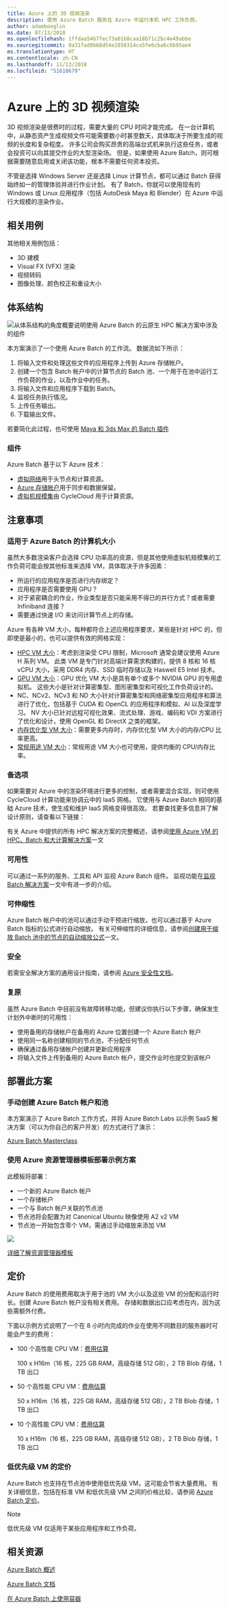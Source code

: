```yaml
---
title: Azure 上的 3D 视频渲染
description: 使用 Azure Batch 服务在 Azure 中运行本机 HPC 工作负荷。
author: adamboeglin
ms.date: 07/13/2018
ms.openlocfilehash: 1ffdaa5467fec73a01b8caa18b71c2bc4e49abbe
ms.sourcegitcommit: 0a31fad9b68d54e2858314ca5fe6cba6c6b95ae4
ms.translationtype: HT
ms.contentlocale: zh-CN
ms.lasthandoff: 11/13/2018
ms.locfileid: "51610679"
---
```

# <a name="3d-video-rendering-on-azure"></a>Azure 上的 3D 视频渲染

3D 视频渲染是很费时的过程，需要大量的 CPU 时间才能完成。 在一台计算机中，从静态资产生成视频文件可能需要数小时甚至数天，具体取决于所要生成的视频的长度和复杂程度。 许多公司会购买昂贵的高端台式机来执行这些任务，或者会投资可以向其提交作业的大型渲染场。 但是，如果使用 Azure Batch，则可根据需要随意启用或关闭该功能，根本不需要任何资本投资。

不管是选择 Windows Server 还是选择 Linux 计算节点，都可以通过 Batch 获得始终如一的管理体验并进行作业计划。 有了 Batch，你就可以使用现有的 Windows 或 Linux 应用程序（包括 AutoDesk Maya 和 Blender）在 Azure 中运行大规模的渲染作业。

## <a name="relevant-use-cases"></a>相关用例

其他相关用例包括：

* 3D 建模
* Visual FX (VFX) 渲染
* 视频转码
* 图像处理、颜色校正和重设大小

## <a name="architecture"></a>体系结构

![从体系结构的角度概要说明使用 Azure Batch 的云原生 HPC 解决方案中涉及的组件][architecture]

本方案演示了一个使用 Azure Batch 的工作流。 数据流如下所示：

1. 将输入文件和处理这些文件的应用程序上传到 Azure 存储帐户。
2. 创建一个包含 Batch 帐户中的计算节点的 Batch 池、一个用于在池中运行工作负荷的作业，以及作业中的任务。
3. 将输入文件和应用程序下载到 Batch。
4. 监视任务执行情况。
5. 上传任务输出。
6. 下载输出文件。

若要简化此过程，也可使用 [Maya 和 3ds Max 的 Batch 插件][batch-plugins]

### <a name="components"></a>组件

Azure Batch 基于以下 Azure 技术：

* [虚拟网络](/azure/virtual-network/virtual-networks-overview)用于头节点和计算资源。
* [Azure 存储帐户](/azure/storage/common/storage-introduction)用于同步和数据保留。
* [虚拟机规模集][vmss]由 CycleCloud 用于计算资源。

## <a name="considerations"></a>注意事项

### <a name="machine-sizes-available-for-azure-batch"></a>适用于 Azure Batch 的计算机大小

虽然大多数渲染客户会选择 CPU 功率高的资源，但是其他使用虚拟机规模集的工作负荷可能会按其他标准来选择 VM，具体取决于许多因素：

* 所运行的应用程序是否进行内存绑定？
* 应用程序是否需要使用 GPU？ 
* 对于紧密耦合的作业，作业类型是否只能采用不得已的并行方式？或者需要 Infiniband 连接？
* 需要通过快速 I/O 来访问计算节点上的存储。

Azure 有各种 VM 大小，每种都符合上述应用程序要求，某些是针对 HPC 的，但即使是最小的，也可以提供有效的网格实现：

* [HPC VM 大小][compute-hpc]：考虑到渲染受 CPU 限制，Microsoft 通常会建议使用 Azure H 系列 VM。 此类 VM 是专门针对高端计算需求构建的，提供 8 核和 16 核 vCPU 大小，采用 DDR4 内存、SSD 临时存储以及 Haswell E5 Intel 技术。
* [GPU VM 大小][compute-gpu]：GPU 优化 VM 大小是具有单个或多个 NVIDIA GPU 的专用虚拟机。 这些大小是针对计算密集型、图形密集型和可视化工作负荷设计的。
* NC、NCv2、NCv3 和 ND 大小针对计算密集型和网络密集型应用程序和算法进行了优化，包括基于 CUDA 和 OpenCL 的应用程序和模拟、AI 以及深度学习。 NV 大小已针对远程可视化效果、流式处理、游戏、编码和 VDI 方案进行了优化和设计，使用 OpenGL 和 DirectX 之类的框架。
* [内存优化型 VM 大小][compute-memory]：需要更多内存时，内存优化型 VM 大小的内存/CPU 比率更高。
* [常规用途 VM 大小][compute-general]：常规用途 VM 大小也可使用，提供均衡的 CPU/内存比率。

### <a name="alternatives"></a>备选项

如果需要对 Azure 中的渲染环境进行更多的控制，或者需要混合实现，则可使用 CycleCloud 计算功能来协调云中的 IaaS 网格。 它使用与 Azure Batch 相同的基础 Azure 技术，使生成和维护 IaaS 网格变得很高效。 若要查找更多信息并了解设计原则，请查看以下链接：

有关 Azure 中提供的所有 HPC 解决方案的完整概述，请参阅[使用 Azure VM 的 HPC、Batch 和大计算解决方案][hpc-alt-solutions]一文

### <a name="availability"></a>可用性

可以通过一系列的服务、工具和 API 监视 Azure Batch 组件。 监视功能在[监视 Batch 解决方案][batch-monitor]一文中有进一步的介绍。

### <a name="scalability"></a>可伸缩性

Azure Batch 帐户中的池可以通过手动干预进行缩放，也可以通过基于 Azure Batch 指标的公式进行自动缩放。 有关可伸缩性的详细信息，请参阅[创建用于缩放 Batch 池中的节点的自动缩放公式][batch-scaling]一文。

### <a name="security"></a>安全

若需安全解决方案的通用设计指南，请参阅 [Azure 安全性文档][security]。

### <a name="resiliency"></a>复原

虽然 Azure Batch 中目前没有故障转移功能，但建议你执行以下步骤，确保发生计划外中断时的可用性：

* 使用备用的存储帐户在备用的 Azure 位置创建一个 Azure Batch 帐户
* 使用同一名称创建相同的节点池，不分配任何节点
* 确保通过备用存储帐户创建并更新应用程序
* 将输入文件上传到备用的 Azure Batch 帐户，提交作业时也提交到该帐户

## <a name="deploy-this-scenario"></a>部署此方案

### <a name="creating-an-azure-batch-account-and-pools-manually"></a>手动创建 Azure Batch 帐户和池

本方案演示了 Azure Batch 工作方式，并将 Azure Batch Labs 以示例 SaaS 解决方案（可以为你自己的客户开发）的方式进行了演示：

[Azure Batch Masterclass][batch-labs-masterclass]

### <a name="deploying-the-example-scenario-using-an-azure-resource-manager-template"></a>使用 Azure 资源管理器模板部署示例方案

此模板将部署：

* 一个新的 Azure Batch 帐户
* 一个存储帐户
* 一个与 Batch 帐户关联的节点池
* 节点池将会配置为对 Canonical Ubuntu 映像使用 A2 v2 VM
* 节点池一开始包含零个 VM，需通过手动缩放来添加 VM

<a href="https://portal.azure.com/#create/Microsoft.Template/uri/https%3A%2F%2Fraw.githubusercontent.com%2Fmspnp%2Fsolution-architectures%2Fmaster%2Fhpc%2Fbatchcreatewithpools.json" target="_blank">
    <img src="https://azuredeploy.net/deploybutton.png"/>
</a>

[详细了解资源管理器模板][azure-arm-templates]

## <a name="pricing"></a>定价

Azure Batch 的使用费用取决于用于池的 VM 大小以及这些 VM 的分配和运行时长。创建 Azure Batch 帐户没有相关费用。 存储和数据出口应考虑在内，因为这些需额外付费。

下面以示例方式说明了一个在 8 小时内完成的作业在使用不同数目的服务器时可能会产生的费用：

* 100 个高性能 CPU VM：[费用估算][hpc-est-high]

  100 x H16m（16 核，225 GB RAM，高级存储 512 GB），2 TB Blob 存储，1 TB 出口

* 50 个高性能 CPU VM：[费用估算][hpc-est-med]

  50 x H16m（16 核，225 GB RAM，高级存储 512 GB），2 TB Blob 存储，1 TB 出口

* 10 个高性能 CPU VM：[费用估算][hpc-est-low]

  10 x H16m（16 核，225 GB RAM，高级存储 512 GB），2 TB Blob 存储，1 TB 出口

### <a name="pricing-for-low-priority-vms"></a>低优先级 VM 的定价

Azure Batch 也支持在节点池中使用低优先级 VM，这可能会节省大量费用。 有关详细信息，包括在标准 VM 和低优先级 VM 之间的价格比较，请参阅 [Azure Batch 定价][batch-pricing]。

> [!NOTE] 
> 低优先级 VM 仅适用于某些应用程序和工作负荷。

## <a name="related-resources"></a>相关资源

[Azure Batch 概述][batch-overview]

[Azure Batch 文档][batch-doc]

[在 Azure Batch 上使用容器][batch-containers]

<!-- links -->
[architecture]: ./media/architecture-video-rendering.png
[resource-groups]: /azure/azure-resource-manager/resource-group-overview
[security]: /azure/security/
[resiliency]: /azure/architecture/resiliency/
[scalability]: /azure/architecture/checklist/scalability
[vmss]: /azure/virtual-machine-scale-sets/overview
[storage]: https://azure.microsoft.com/services/storage/
[batch]: https://azure.microsoft.com/services/batch/
[batch-arch]: https://azure.microsoft.com/solutions/architecture/big-compute-with-azure-batch/
[compute-hpc]: /azure/virtual-machines/windows/sizes-hpc
[compute-gpu]: /azure/virtual-machines/windows/sizes-gpu
[compute-compute]: /azure/virtual-machines/windows/sizes-compute
[compute-memory]: /azure/virtual-machines/windows/sizes-memory
[compute-general]: /azure/virtual-machines/windows/sizes-general
[compute-storage]: /azure/virtual-machines/windows/sizes-storage
[compute-acu]: /azure/virtual-machines/windows/acu
[compute=benchmark]: /azure/virtual-machines/windows/compute-benchmark-scores
[hpc-est-high]: https://azure.com/e/9ac25baf44ef49c3a6b156935ee9544c
[hpc-est-med]: https://azure.com/e/0286f1d6f6784310af4dcda5aec8c893
[hpc-est-low]: https://azure.com/e/e39afab4e71949f9bbabed99b428ba4a
[batch-labs-masterclass]: https://github.com/azurebigcompute/BigComputeLabs/tree/master/Azure%20Batch%20Masterclass%20Labs
[batch-scaling]: /azure/batch/batch-automatic-scaling
[hpc-alt-solutions]: /azure/virtual-machines/linux/high-performance-computing?toc=%2fazure%2fbatch%2ftoc.json
[batch-monitor]: /azure/batch/monitoring-overview
[batch-pricing]: https://azure.microsoft.com/pricing/details/batch/
[batch-doc]: /azure/batch/
[batch-overview]: https://azure.microsoft.com/services/batch/
[batch-containers]: https://github.com/Azure/batch-shipyard
[azure-arm-templates]: /azure/azure-resource-manager/resource-group-overview#template-deployment
[batch-plugins]: /azure/batch/batch-rendering-service#options-for-submitting-a-render-job